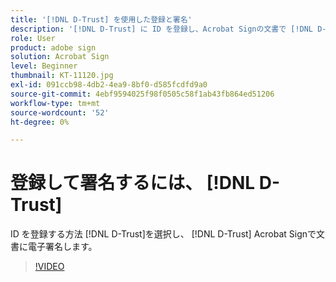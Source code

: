 ```yaml
---
title: '[!DNL D-Trust] を使用した登録と署名'
description: '[!DNL D-Trust] に ID を登録し、Acrobat Signの文書で [!DNL D-Trust] 電子署名を使用する方法を説明します'
role: User
product: adobe sign
solution: Acrobat Sign
level: Beginner
thumbnail: KT-11120.jpg
exl-id: 091ccb98-4db2-4ea9-8bf0-d585fcdfd9a0
source-git-commit: 4ebf9594025f98f0505c58f1ab43fb864ed51206
workflow-type: tm+mt
source-wordcount: '52'
ht-degree: 0%

---
```


# 登録して署名するには、 [!DNL D-Trust]

ID を登録する方法 [!DNL D-Trust]を選択し、 [!DNL D-Trust] Acrobat Signで文書に電子署名します。

>[!VIDEO](https://video.tv.adobe.com/v/3410193?quality=12&learn=on&hidetitle=true)
